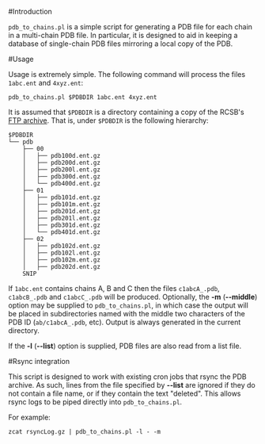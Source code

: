 #Introduction

`pdb_to_chains.pl` is a simple script for generating a PDB file for each chain
in a multi-chain PDB file. In particular, it is designed to aid in keeping a
database of single-chain PDB files mirroring a local copy of the PDB.

#Usage

Usage is extremely simple. The following command will process the files
`1abc.ent` and `4xyz.ent`:

    pdb_to_chains.pl $PDBDIR 1abc.ent 4xyz.ent

It is assumed that `$PDBDIR` is a directory containing a copy of the RCSB's
[FTP archive][1]. That is, under `$PDBDIR` is the following hierarchy:

    $PDBDIR
    └── pdb
        ├── 00
        │   ├── pdb100d.ent.gz
        │   ├── pdb200d.ent.gz
        │   ├── pdb200l.ent.gz
        │   ├── pdb300d.ent.gz
        │   └── pdb400d.ent.gz
        ├── 01
        │   ├── pdb101d.ent.gz
        │   ├── pdb101m.ent.gz
        │   ├── pdb201d.ent.gz
        │   ├── pdb201l.ent.gz
        │   ├── pdb301d.ent.gz
        │   └── pdb401d.ent.gz
        ├── 02
        │   ├── pdb102d.ent.gz
        │   ├── pdb102l.ent.gz
        │   ├── pdb102m.ent.gz
        │   ├── pdb202d.ent.gz
        SNIP

If `1abc.ent` contains chains A, B and C then the files `c1abcA_.pdb`,
`c1abcB_.pdb` and `c1abcC_.pdb` will be produced. Optionally, the **-m**
(**--middle**) option may be supplied to `pdb_to_chains.pl`, in which case the
output will be placed in subdirectories named with the middle two characters of
the PDB ID (`ab/c1abcA_.pdb`, etc). Output is always generated in the current
directory.

If the **-l** (**--list**) option is supplied, PDB files are also read from a
list file.

#Rsync integration

This script is designed to work with existing cron jobs that rsync the PDB
archive. As such, lines from the file specified by **--list** are ignored if
they do not contain a file name, or if they contain the text "deleted". This
allows rsync logs to be piped directly into `pdb_to_chains.pl`.

For example:

    zcat rsyncLog.gz | pdb_to_chains.pl -l - -m


[1]: ftp://ftp.wwpdb.org/pub/pdb/data/structures/divided/
